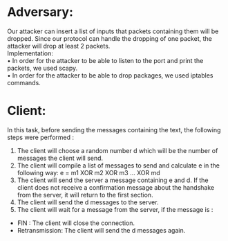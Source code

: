 # Adversary:
Our attacker can insert a list of inputs that packets containing them will be dropped. Since our protocol can handle the dropping of one packet, the attacker will drop at least 2 packets.<br />
Implementation:<br />
• In order for the attacker to be able to listen to the port and print the packets, we used scapy.<br />
• In order for the attacker to be able to drop packages, we used iptables commands.<br />

# Client:
In this task, before sending the messages containing the text, the following steps were performed :<br />
1. The client will choose a random number d which will be the number of messages the client will send.<br />
2. The client will compile a list of messages to send and calculate e in the following way: e = m1 XOR m2 XOR m3 … XOR md<br />
3. The client will send the server a message containing e and d. If the client does not receive a confirmation message about the handshake from the server, it will return to the first section.<br />
4. The client will send the d messages to the server.<br />
5. The client will wait for a message from the server, if the message is :<br />
- FIN : The client will close the connection.<br />
- Retransmission: The client will send the d messages again.<br />
